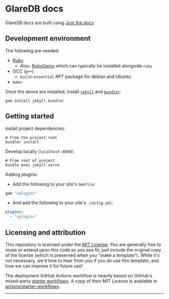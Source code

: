 # GlareDB docs

GlareDB docs are built using
[Just the docs](https://just-the-docs.github.io/just-the-docs/)

## Development environment

The following are needed:

- [Ruby](https://www.ruby-lang.org/en/documentation/installation/)
  - Also: [RubyGems](https://rubygems.org/) which can typically be installed
    alongside `ruby`
- GCC (`g++`)
  - `build-essential` APT package for debian and Ubuntu
- `make`

Once the above are installed, install [`jekyll`](https://jekyllrb.com) and
[`bundler`](https://bundler.io):

```console
gem install jekyll bundler
```

## Getting started

Install project dependencies:

```console
# From the project root
bundler install
```

Develop locally (`localhost:4000`):

```console
# From root of project
bundle exec jekyll serve
```

Adding plugins:

- Add the following to your site's `Gemfile`:

```ruby
gem "<plugin>"
```

- And add the following to your site's `_config.yml`:

```yaml
plugins:
  - "<plugin>"
```

## Licensing and attribution

This repository is licensed under the [MIT License]. You are generally free to
reuse or extend upon this code as you see fit; just include the original copy of
the license (which is preserved when you "make a template"). While it's not
necessary, we'd love to hear from you if you do use this template, and how we
can improve it for future use!

The deployment GitHub Actions workflow is heavily based on GitHub's mixed-party
[starter workflows]. A copy of their MIT License is available in
[actions/starter-workflows].

---

[MIT License]: https://en.wikipedia.org/wiki/MIT_License
[starter workflows]: https://github.com/actions/starter-workflows/blob/main/pages/jekyll.yml
[actions/starter-workflows]: https://github.com/actions/starter-workflows/blob/main/LICENSE
